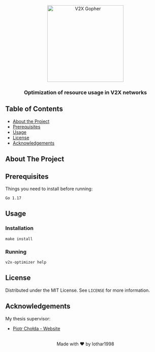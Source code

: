 <div align="center">
  <img align="center" src="https://user-images.githubusercontent.com/33781380/142402501-16987edd-5eb6-46aa-b4a8-45fb271d2ecd.png" alt="V2X Gopher" height="240">
  <h3 align="center">Optimization of resource usage in V2X networks</h3>
</div>

<!-- TABLE OF CONTENTS -->

## Table of Contents

* [About the Project](#about-the-project)
* [Prerequisites](#prerequisites)
* [Usage](#usage)
* [License](#license)
* [Acknowledgements](#acknowledgements)

<!-- ABOUT THE PROJECT -->

## About The Project

<!-- GETTING STARTED -->

## Prerequisites

Things you need to install before running:
```
Go 1.17
```


<!-- USAGE EXAMPLES -->

## Usage

### Installation
```shell
make install
```

### Running
```shell
v2x-optimizer help
```


<!-- LICENSE -->

## License

Distributed under the MIT License. See `LICENSE` for more information.

<!-- ACKNOWLEDGEMENTS -->

## Acknowledgements

My thesis supervisor:

* [Piotr Chołda - Website](http://home.agh.edu.pl/~cholda/)

<br>
<div align="center">
Made with ❤️ by lothar1998
</div>

